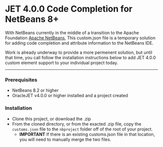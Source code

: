 # JET 4.0.0 Code Completion for NetBeans 8+

With NetBeans currently in the middle of a transition to the 
Apache Foundation [Apache NetBeans](http://incubator.apache.org/projects/netbeans.html),
This custom.json file is a temporary solution for adding code completion and attribute information to the NetBeans IDE.

Work is already underway to provide a more permenent solution, but until that time, you call follow the installation instructions below to
add JET 4.0.0 custom element support to your individual project today.

***

### Prerequisites
* NetBeans 8.2 or higher
* OracleJET v4.0.0 or higher installed and a project created


### Installation
* Clone this project, or download the .zip
* From the cloned directory, or from the exacted .zip file, copy the `customs.json` file to the `nbproject` folder off of the root of your project.
  *  **IMPORTANT** If there is an existing customs.json file in that location, you will need to manually merge the two files.



